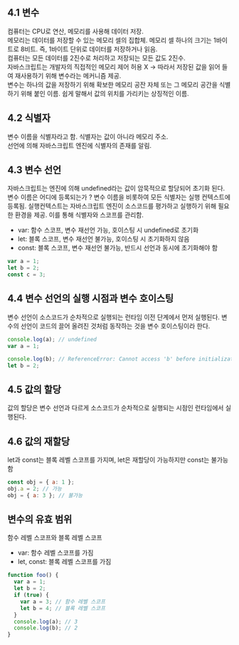 ## 4.1 변수

컴퓨터는 CPU로 연산, 메모리를 사용해 데이터 저장.  
메모리는 데이터를 저장할 수 있는 메모리 셀의 집합체. 메모리 셀 하나의 크기는 1바이트로 8비트. 즉, 1바이트 단위로 데이터를 저장하거나 읽음.  
컴퓨터는 모든 데이터를 2진수로 처리하고 저장되는 모든 값도 2진수.  
자바스크립트는 개발자의 직접적인 메모리 제어 허용 X -> 따라서 저장된 값을 읽어 들여 재사용하기 위해 변수라는 메커니즘 제공.  
변수는 하나의 값을 저장하기 위해 확보한 메모리 공잔 자체 또는 그 메모리 공간을 식별하기 위해 붙인 이름. 쉽게 말해서 값의 위치를 가리키는 상징적인 이름.

## 4.2 식별자

변수 이름을 식별자라고 함. 식별자는 값이 아니라 메모리 주소.  
선언에 의해 자바스크립트 엔진에 식별자의 존재를 알림.

## 4.3 변수 선언

자바스크립트는 엔진에 의해 undefined라는 값이 암묵적으로 할당되어 초기화 된다.  
변수 이름은 어디에 등록되는가 ? 변수 이름을 비롯하여 모든 식별자는 실행 컨텍스트에 등록됨. 실행컨텍스트는 자바스크립트 엔진이 소스코드를 평가하고 실행하기 위해 필요한 환경을 제공. 이를 통해 식별자와 스코프를 관리함.

- var: 함수 스코프, 변수 재선언 가능, 호이스팅 시 undefined로 초기화
- let: 블록 스코프, 변수 재선언 불가능, 호이스팅 시 초기화하지 않음
- const: 블록 스코프, 변수 재선언 불가능, 반드시 선언과 동시에 초기화해야 함

```javascript
var a = 1;
let b = 2;
const c = 3;
```

## 4.4 변수 선언의 실행 시점과 변수 호이스팅

변수 선언이 소스코드가 순차적으로 실행되는 런타임 이전 단계에서 먼저 실행된다. 변수의 선언이 코드의 끌어 올려진 것처럼 동작하는 것을 변수 호이스팅이라 한다.

```javascript
console.log(a); // undefined
var a = 1;

console.log(b); // ReferenceError: Cannot access 'b' before initialization
let b = 2;
```

## 4.5 값의 할당

값의 할당은 변수 선언과 다르게 소스코드가 순차적으로 실행되는 시점인 런타임에서 실행된다.

## 4.6 값의 재할당

let과 const는 블록 레벨 스코프를 가지며, let은 재할당이 가능하지만 const는 불가능함

```javascript
const obj = { a: 1 };
obj.a = 2; // 가능
obj = { a: 3 }; // 불가능
```

## 변수의 유효 범위

함수 레벨 스코프와 블록 레벨 스코프

- var: 함수 레벨 스코프를 가짐
- let, const: 블록 레벨 스코프를 가짐

```javascript
function foo() {
  var a = 1;
  let b = 2;
  if (true) {
    var a = 3; // 함수 레벨 스코프
    let b = 4; // 블록 레벨 스코프
  }
  console.log(a); // 3
  console.log(b); // 2
}
```
